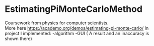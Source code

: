 # EstimatingPiMonteCarloMethod
Coursework from physics for computer scientists. <br />
More here https://academo.org/demos/estimating-pi-monte-carlo/
In project I implemented:
  -algorithm
  -GUI ( A result and an inaccuracy is shown there)
  
